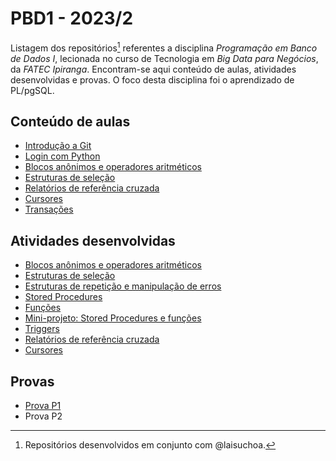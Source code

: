 # PBD1 - 2023/2

Listagem dos repositórios[^1] referentes a disciplina *Programação em Banco de Dados I*, lecionada no curso de Tecnologia em *Big Data para Negócios*, da *FATEC Ipiranga*. Encontram-se aqui conteúdo de aulas, atividades desenvolvidas e provas. O foco desta disciplina foi o aprendizado de PL/pgSQL.

## Conteúdo de aulas

- [Introdução a Git](https://github.com/laisuchoa/20232_fatec_ipi_pbdi_git_intro)
- [Login com Python](https://github.com/RonaldoSouzaChaves/2023_2_fatec_ipi_pythonlogin)
- [Blocos anônimos e operadores aritméticos](https://github.com/laisuchoa/20232_fatec_ipi_pbdi_blocos_anonimos)
- [Estruturas de seleção](https://github.com/RonaldoSouzaChaves/2023_09_12-fatecipi-bdn-pbd1)
- [Relatórios de referência cruzada](https://github.com/RonaldoSouzaChaves/2023_10_31-fatecipi-bdn-pbd1)
- [Cursores](https://github.com/RonaldoSouzaChaves/2023_09_19-fatecipi-bdn-pbd1)
- [Transações](https://github.com/RonaldoSouzaChaves/2023_11_07-fatecipi-bdn-pbd1)


## Atividades desenvolvidas

- [Blocos anônimos e operadores aritméticos](https://github.com/laisuchoa/20232_fatec_ipi_pbdi_ap08_exerc)
- [Estruturas de seleção](https://github.com/RonaldoSouzaChaves/2023_2-fatecipi-bdn-pbd1-ap09_exers)
- [Estruturas de repetição e manipulação de erros](https://github.com/laisuchoa/2023_2-fatecipi-bdn-pbd1-ap10_exers)
- [Stored Procedures](https://github.com/RonaldoSouzaChaves/2023_2-fatecipi-bdn-pbd1-ap11)
- [Funções](https://github.com/laisuchoa/20232_fatec_ipi_ap12_functions)
- [Mini-projeto: Stored Procedures e funções](https://github.com/laisuchoa/20232_fatec_ipi_pbdi_ap13_proj)
- [Triggers](https://github.com/RonaldoSouzaChaves/2023_2-fatecipi-bdn-pbd1-ap14)
- [Relatórios de referência cruzada](https://github.com/laisuchoa/20232_fatec_ipi_pbdi_ap15_exerc)
- [Cursores](https://github.com/laisuchoa/20232_fatec_ipi_pbdi_ap16_exerc)

## Provas

- [Prova P1](https://github.com/RonaldoSouzaChaves/fatecipi-bdn-pbd1-projetoP1)
- Prova P2

[^1]: Repositórios desenvolvidos em conjunto com @laisuchoa.